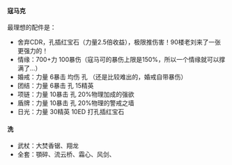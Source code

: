#### 寇马克
最理想的配件是：
+ 舍弃CDR，孔插红宝石（力量2.5倍收益），极限推伤害！90楼老刘来了一张更强力的！
+ 情缘：700+力 100暴伤（寇马可的暴伤上限是150%，所以一个情缘就可以撑满了...）
+ 婚戒：力量 6暴击 均伤 孔 （还是比较难出的，婚戒自带暴伤）
+ 团结：力量 6暴击 孔 15精英 
+ 项链：力量 10暴击 孔 20%物理加成的强欲
+ 盾牌：力量 10暴击 孔 20%物理的警戒之墙
+ 日光：力量 30精英 10ED 打孔插红宝石


#### 洗
+ 武杖：大焚香锯、翔龙
+ 全套：顎碎、流云桥、霜心、风剑、

